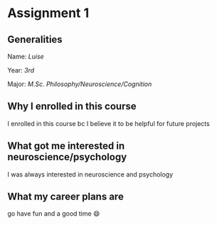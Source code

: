 # Assignment 1

## Generalities
Name: *Luise*

Year: *3rd*

Major: *M.Sc. Philosophy/Neuroscience/Cognition*

## Why I enrolled in this course
I enrolled in this course bc I believe it to be helpful for future projects

## What got me interested in neuroscience/psychology
I was always interested in neuroscience and psychology

## What my career plans are
go have fun and a good time 😄 
